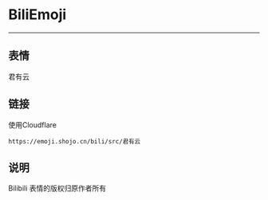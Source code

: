 # BiliEmoji
---
## 表情
君有云
## 链接
使用Cloudflare
```
https://emoji.shojo.cn/bili/src/君有云
```
## 说明
Bilibili 表情的版权归原作者所有
